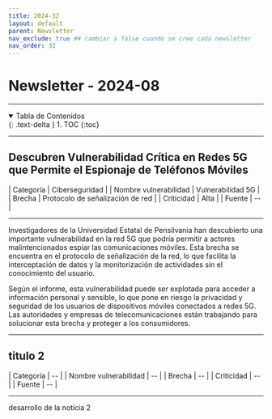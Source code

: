 ```yaml
---
title: 2024-32
layout: default
parent: Newsletter
nav_exclude: true ## cambiar a false cuando se cree cada newsletter
nav_order: 32
---
```


# Newsletter - 2024-08

---

<details open markdown="block">
  <summary>Tabla de Contenidos</summary>
  {: .text-delta }
1. TOC
{:toc}
</details>

---

## Descubren Vulnerabilidad Crítica en Redes 5G que Permite el Espionaje de Teléfonos Móviles

| Categoría                 | Ciberseguridad |
| Nombre vulnerabilidad     | Vulnerabilidad 5G |
| Brecha                    | Protocolo de señalización de red |
| Criticidad                | <label class="label label-red">Alta</label> | 
| Fuente                    | -- | 

---

Investigadores de la Universidad Estatal de Pensilvania han descubierto una importante vulnerabilidad en la red 5G que podría permitir a actores malintencionados espiar las comunicaciones móviles. Esta brecha se encuentra en el protocolo de señalización de la red, lo que facilita la interceptación de datos y la monitorización de actividades sin el conocimiento del usuario.

Según el informe, esta vulnerabilidad puede ser explotada para acceder a información personal y sensible, lo que pone en riesgo la privacidad y seguridad de los usuarios de dispositivos móviles conectados a redes 5G. Las autoridades y empresas de telecomunicaciones están trabajando para solucionar esta brecha y proteger a los consumidores.

---


## titulo 2

| Categoría                 | -- |
| Nombre vulnerabilidad     | -- |
| Brecha                    | -- |
| Criticidad                | -- | 
| Fuente                    | -- | 

---

desarrollo de la noticia 2
